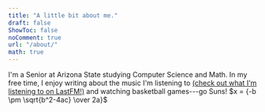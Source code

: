 ```yaml
---
title: "A little bit about me."
draft: false
ShowToc: false
noComment: true
url: "/about/"
math: true
---
```


I'm a Senior at Arizona State studying Computer Science and Math. In my free time, I enjoy writing about the music I'm listening to [(check out what I'm listening to on LastFM!)](https://www.last.fm/user/batouttahellcat) and watching basketball games---go Suns! $x = {-b \pm \sqrt{b^2-4ac} \over 2a}$